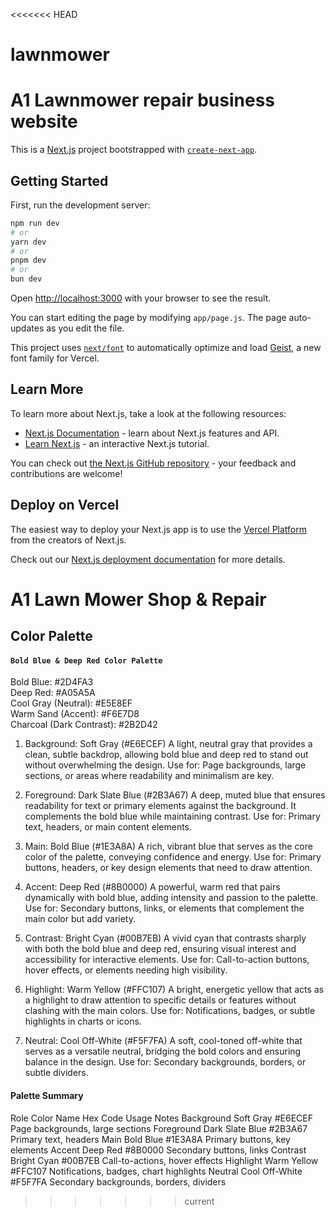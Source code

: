 <<<<<<< HEAD
# lawnmower
A1 Lawnmower repair business website
=======
This is a [Next.js](https://nextjs.org) project bootstrapped with [`create-next-app`](https://github.com/vercel/next.js/tree/canary/packages/create-next-app).

## Getting Started

First, run the development server:

```bash
npm run dev
# or
yarn dev
# or
pnpm dev
# or
bun dev
```

Open [http://localhost:3000](http://localhost:3000) with your browser to see the result.

You can start editing the page by modifying `app/page.js`. The page auto-updates as you edit the file.

This project uses [`next/font`](https://nextjs.org/docs/app/building-your-application/optimizing/fonts) to automatically optimize and load [Geist](https://vercel.com/font), a new font family for Vercel.

## Learn More

To learn more about Next.js, take a look at the following resources:

- [Next.js Documentation](https://nextjs.org/docs) - learn about Next.js features and API.
- [Learn Next.js](https://nextjs.org/learn) - an interactive Next.js tutorial.

You can check out [the Next.js GitHub repository](https://github.com/vercel/next.js) - your feedback and contributions are welcome!

## Deploy on Vercel

The easiest way to deploy your Next.js app is to use the [Vercel Platform](https://vercel.com/new?utm_medium=default-template&filter=next.js&utm_source=create-next-app&utm_campaign=create-next-app-readme) from the creators of Next.js.

Check out our [Next.js deployment documentation](https://nextjs.org/docs/app/building-your-application/deploying) for more details.

# A1 Lawn Mower Shop & Repair

## Color Palette

#### `Bold Blue & Deep Red Color Palette`

Bold Blue: #2D4FA3  
Deep Red: #A05A5A  
Cool Gray (Neutral): #E5E8EF  
Warm Sand (Accent): #F6E7D8  
Charcoal (Dark Contrast): #2B2D42

1. Background: Soft Gray (#E6ECEF)
   A light, neutral gray that provides a clean, subtle backdrop, allowing bold blue and deep red to stand out without overwhelming the design.
   Use for: Page backgrounds, large sections, or areas where readability and minimalism are key.
2. Foreground: Dark Slate Blue (#2B3A67)
   A deep, muted blue that ensures readability for text or primary elements against the background. It complements the bold blue while maintaining contrast.
   Use for: Primary text, headers, or main content elements.

3. Main: Bold Blue (#1E3A8A)
   A rich, vibrant blue that serves as the core color of the palette, conveying confidence and energy.
   Use for: Primary buttons, headers, or key design elements that need to draw attention.

4. Accent: Deep Red (#8B0000)
   A powerful, warm red that pairs dynamically with bold blue, adding intensity and passion to the palette.
   Use for: Secondary buttons, links, or elements that complement the main color but add variety.

5. Contrast: Bright Cyan (#00B7EB)
   A vivid cyan that contrasts sharply with both the bold blue and deep red, ensuring visual interest and accessibility for interactive elements.
   Use for: Call-to-action buttons, hover effects, or elements needing high visibility.

6. Highlight: Warm Yellow (#FFC107)
   A bright, energetic yellow that acts as a highlight to draw attention to specific details or features without clashing with the main colors.
   Use for: Notifications, badges, or subtle highlights in charts or icons.

7. Neutral: Cool Off-White (#F5F7FA)
   A soft, cool-toned off-white that serves as a versatile neutral, bridging the bold colors and ensuring balance in the design.
   Use for: Secondary backgrounds, borders, or subtle dividers.

#### Palette Summary

Role
Color Name
Hex Code
Usage Notes
Background
Soft Gray
#E6ECEF
Page backgrounds, large sections
Foreground
Dark Slate Blue
#2B3A67
Primary text, headers
Main
Bold Blue
#1E3A8A
Primary buttons, key elements
Accent
Deep Red
#8B0000
Secondary buttons, links
Contrast
Bright Cyan
#00B7EB
Call-to-actions, hover effects
Highlight
Warm Yellow
#FFC107
Notifications, badges, chart highlights
Neutral
Cool Off-White
#F5F7FA
Secondary backgrounds, borders, dividers
>>>>>>> current
